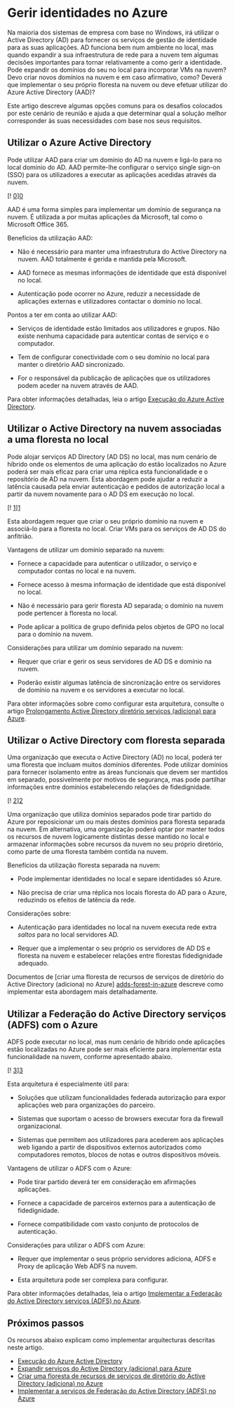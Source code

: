 <properties
   pageTitle="Gerir identidades no Azure | Microsoft Azure"
   description="Explica e compara os métodos diferentes disponíveis para gerir a identidade nos sistemas de híbrido que abrangem o limite no-local/nuvem com Azure."
   services=""
   documentationCenter="na"
   authors="telmosampaio"
   manager="christb"
   editor=""
   tags=""/>
<tags
   ms.service="guidance"
   ms.devlang="na"
   ms.topic="article"
   ms.tgt_pltfrm="na"
   ms.workload="na"
   ms.date="10/26/2016"
   ms.author="telmosampaio"/>
   
# <a name="managing-identity-in-azure"></a>Gerir identidades no Azure

Na maioria dos sistemas de empresa com base no Windows, irá utilizar o Active Directory (AD) para fornecer os serviços de gestão de identidade para as suas aplicações. AD funciona bem num ambiente no local, mas quando expandir a sua infraestrutura de rede para a nuvem tem algumas decisões importantes para tornar relativamente a como gerir a identidade. Pode expandir os domínios do seu no local para incorporar VMs na nuvem? Devo criar novos domínios na nuvem e em caso afirmativo, como? Deverá que implementar o seu próprio floresta na nuvem ou deve efetuar utilizar do Azure Active Directory (AAD)?

Este artigo descreve algumas opções comuns para os desafios colocados por este cenário de reunião e ajuda a que determinar qual a solução melhor corresponder às suas necessidades com base nos seus requisitos.

## <a name="using-azure-active-directory"></a>Utilizar o Azure Active Directory

Pode utilizar AAD para criar um domínio do AD na nuvem e ligá-lo para no local domínio do AD. AAD permite-lhe configurar o serviço single sign-on (SSO) para os utilizadores a executar as aplicações acedidas através da nuvem.

[! [0]][0]

AAD é uma forma simples para implementar um domínio de segurança na nuvem. É utilizada a por muitas aplicações da Microsoft, tal como o Microsoft Office 365. 

Benefícios da utilização AAD:

- Não é necessário para manter uma infraestrutura do Active Directory na nuvem. AAD totalmente é gerida e mantida pela Microsoft.

- AAD fornece as mesmas informações de identidade que está disponível no local.

- Autenticação pode ocorrer no Azure, reduzir a necessidade de aplicações externas e utilizadores contactar o domínio no local.

Pontos a ter em conta ao utilizar AAD:

- Serviços de identidade estão limitados aos utilizadores e grupos. Não existe nenhuma capacidade para autenticar contas de serviço e o computador.

- Tem de configurar conectividade com o seu domínio no local para manter o diretório AAD sincronizado. 

- For o responsável da publicação de aplicações que os utilizadores podem aceder na nuvem através de AAD.

Para obter informações detalhadas, leia o artigo [Execução do Azure Active Directory][implementing-aad].

## <a name="using-active-directory-in-the-cloud-joined-to-an-on-premises-forest"></a>Utilizar o Active Directory na nuvem associadas a uma floresta no local

Pode alojar serviços AD Directory (AD DS) no local, mas num cenário de híbrido onde os elementos de uma aplicação do estão localizados no Azure poderá ser mais eficaz para criar uma réplica esta funcionalidade e o repositório de AD na nuvem. Esta abordagem pode ajudar a reduzir a latência causada pela enviar autenticação e pedidos de autorização local a partir da nuvem novamente para o AD DS em execução no local. 

[! [1]][1]

Esta abordagem requer que criar o seu próprio domínio na nuvem e associá-lo para a floresta no local. Criar VMs para os serviços de AD DS do anfitrião.

Vantagens de utilizar um domínio separado na nuvem:

- Fornece a capacidade para autenticar o utilizador, o serviço e computador contas no local e na nuvem.

- Fornece acesso à mesma informação de identidade que está disponível no local.

- Não é necessário para gerir floresta AD separada; o domínio na nuvem pode pertencer à floresta no local.

- Pode aplicar a política de grupo definida pelos objetos de GPO no local para o domínio na nuvem.

Considerações para utilizar um domínio separado na nuvem:

- Requer que criar e gerir os seus servidores de AD DS e domínio na nuvem.

- Poderão existir algumas latência de sincronização entre os servidores de domínio na nuvem e os servidores a executar no local.

Para obter informações sobre como configurar esta arquitetura, consulte o artigo [Prolongamento Active Directory diretório serviços (adiciona) para Azure][extending-adds].

## <a name="using-active-directory-with-a-separate-forest"></a>Utilizar o Active Directory com floresta separada

Uma organização que executa o Active Directory (AD) no local, poderá ter uma floresta que incluam muitos domínios diferentes. Pode utilizar domínios para fornecer isolamento entre as áreas funcionais que devem ser mantidos em separado, possivelmente por motivos de segurança, mas pode partilhar informações entre domínios estabelecendo relações de fidedignidade.

[! [2]][2]

Uma organização que utiliza domínios separados pode tirar partido do Azure por reposicionar um ou mais destes domínios para floresta separada na nuvem. Em alternativa, uma organização poderá optar por manter todos os recursos de nuvem logicamente distintas desse mantido no local e armazenar informações sobre recursos da nuvem no seu próprio diretório, como parte de uma floresta também contida na nuvem.

Benefícios da utilização floresta separada na nuvem:

- Pode implementar identidades no local e separe identidades só Azure.

- Não precisa de criar uma réplica nos locais floresta do AD para o Azure, reduzindo os efeitos de latência da rede.

Considerações sobre:

- Autenticação para identidades no local na nuvem executa rede extra *saltos* para no local servidores AD.

- Requer que a implementar o seu próprio os servidores de AD DS e floresta na nuvem e estabelecer relações entre florestas fidedignidade adequado.

Documentos de [criar uma floresta de recursos de serviços de diretório do Active Directory (adiciona) no Azure] [ adds-forest-in-azure] descreve como implementar esta abordagem mais detalhadamente.

## <a name="using-active-directory-federation-services-adfs-with-azure"></a>Utilizar a Federação do Active Directory serviços (ADFS) com o Azure

ADFS pode executar no local, mas num cenário de híbrido onde aplicações estão localizadas no Azure pode ser mais eficiente para implementar esta funcionalidade na nuvem, conforme apresentado abaixo.

[! [3]][3]

Esta arquitetura é especialmente útil para:

- Soluções que utilizam funcionalidades federada autorização para expor aplicações web para organizações do parceiro.

- Sistemas que suportam o acesso de browsers executar fora da firewall organizacional.

- Sistemas que permitem aos utilizadores para acederem aos aplicações web ligando a partir de dispositivos externos autorizados como computadores remotos, blocos de notas e outros dispositivos móveis. 

Vantagens de utilizar o ADFS com o Azure:

- Pode tirar partido deverá ter em consideração em afirmações aplicações.

- Fornece a capacidade de parceiros externos para a autenticação de fidedignidade.

- Fornece compatibilidade com vasto conjunto de protocolos de autenticação.

Considerações para utilizar o ADFS com Azure:

- Requer que implementar o seus próprio servidores adiciona, ADFS e Proxy de aplicação Web ADFS na nuvem.

- Esta arquitetura pode ser complexa para configurar.

Para obter informações detalhadas, leia o artigo [Implementar a Federação do Active Directory serviços (ADFS) no Azure][adfs-in-azure].

## <a name="next-steps"></a>Próximos passos

Os recursos abaixo explicam como implementar arquitecturas descritas neste artigo.

- [Execução do Azure Active Directory][implementing-aad]
- [Expandir serviços do Active Directory (adiciona) para Azure][extending-adds]
- [Criar uma floresta de recursos de serviços de diretório do Active Directory (adiciona) no Azure][adds-forest-in-azure]
- [Implementar a serviços de Federação do Active Directory (ADFS) no Azure][adfs-in-azure]

<!-- Links -->
[0]: ./media/guidance-identity/figure1.png "Arquitetura de identidade nuvem utilizando o Azure Active Directory"
[1]: ./media/guidance-identity/figure2.png "Seguro arquitetura de rede híbrida com o Active Directory"
[2]: ./media/guidance-identity/figure3.png "Seguro arquitetura de rede híbridos com separada AD domínios e florestas"
[3]: ./media/guidance-identity/figure4.png "Seguro arquitetura de rede híbrida com o ADFS"
[implementing-aad]: ./guidance-identity-aad.md
[extending-adds]: ./guidance-identity-adds-extend-domain.md
[adds-forest-in-azure]: ./guidance-identity-adds-resource-forest.md
[adfs-in-azure]: ./guidance-identity-adfs.md
